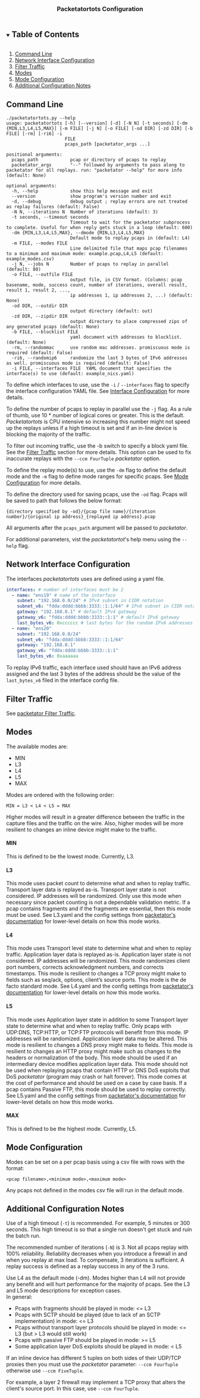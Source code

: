 <div align="center">
 <h3>Packetatortots Configuration</h3>
</div>


<!-- TABLE OF CONTENTS -->
<details open="open">
  <summary><h2 style="display: inline-block">Table of Contents</h2></summary>
  <ol>
    <li>
      <a href="#command-line">Command Line</a>
    </li>
    <li>
      <a href="#network-interface-configuration">Network Interface Configuration</a>
    </li>
    <li>
      <a href="#filter-traffic">Filter Traffic</a>
    </li>
    <li>
      <a href="#modes">Modes</a>
    </li>
    <li>
      <a href="#mode-configuration">Mode Configuration</a>
    </li>
    <li>
      <a href="#additional-configuration-notes">Additional Configuration Notes</a>
    </li>
</ol>
</details>

## Command Line

```text
./packetatortots.py --help
usage: packetatortots [-h] [--version] [-d] [-N N] [-t seconds] [-dm {MIN,L3,L4,L5,MAX}] [-m FILE] [-j N] [-o FILE] [-od DIR] [-zd DIR] [-b FILE] [-rm] [-ri6] -i
                      FILE
                      pcaps_path [packetator_args ...]

positional arguments:
  pcaps_path            pcap or directory of pcaps to replay
  packetator_args       "--" followed by arguments to pass along to packetator for all replays. run: "packetator --help" for more info (default: None)

optional arguments:
  -h, --help            show this help message and exit
  --version             show program's version number and exit
  -d, --debug           debug output ; replay errors are not treated as replay failures (default: False)
  -N N, --iterations N  Number of iterations (default: 3)
  -t seconds, --timeout seconds
                        Timeout to wait for the packetator subprocess to complete. Useful for when reply gets stuck in a loop (default: 600)
  -dm {MIN,L3,L4,L5,MAX}, --dmode {MIN,L3,L4,L5,MAX}
                        Default mode to replay pcaps in (default: L4)
  -m FILE, --modes FILE
                        Line delimited file that maps pcap filenames to a minimum and maximum mode: example.pcap,L4,L5 (default: example_modes.csv)
  -j N, --jobs N        Number of pcaps to replay in parallel (default: 80)
  -o FILE, --outfile FILE
                        output file, in CSV format. (Columns: pcap basename, mode, success count, number of iterations, overall result, result 1, result 2, ...,
                        ip addresses 1, ip addresses 2, ...) (default: None)
  -od DIR, --outdir DIR
                        output directory (default: out)
  -zd DIR, --zipdir DIR
                        output directory to place compressed zips of any generated pcaps (default: None)
  -b FILE, --blocklist FILE
                        yaml document with addresses to blocklist. (default: None)
  -rm, --randommac      use random mac addresses. promiscuous mode is required (default: False)
  -ri6, --randomip6     randomize the last 3 bytes of IPv6 addresses as well. promiscuous mode is required (default: False)
  -i FILE, --interfaces FILE  YAML document that specifies the interface(s) to use (default: example_nics.yaml)
```

To define which interfaces to use, use the `-i` / `--interfaces` flag to specify the interface configuration YAML file.
See [Interface Configuration](#interface-configuration) for more details.

To define the number of pcaps to replay in parallel use the `-j` flag.
As a rule of thumb, use 10 * number of logical cores or greater.
This is the default.
_Packetatortots_ is CPU intensive so increasing this number might not
speed up the replays unless if a high timeout is set and if an in-line
device is blocking the majority of the traffic.

To filter out incoming traffic, use the -b switch to specify a block yaml file.
See the [Filter Traffic](#filter-traffic) section for more details.
This option can be used to fix inaccurate replays with the `--ccm FourTuple`
_packetator_ option.

To define the replay mode(s) to use, use the `-dm` flag to define the default mode
and the `-m` flag to define mode ranges for specific pcaps.
See [Mode Configuration](#mode-configuration) for more details.

To define the directory used for saving pcaps, use the `-od` flag.
Pcaps will be saved to path that follows the below format:
```text
{directory specified by -od}/{pcap file name}/{iteration number}/{original ip address}_{replayed ip address}.pcap
```

All arguments after the `pcaps_path` argument will be passed to _packetator_.

For additional parameters, vist the _packetatortot_'s help menu using the `--help` flag.


## Network Interface Configuration

The interfaces _packetatortots_ uses are defined using a yaml file.
```yaml
interfaces: # number of interfaces must be 2
  - name: "ens19" # name of the interface
    subnet: "192.168.0.0/24" # IPv4 subnet in CIDR notation
    subnet_v6: "fdda:dddd:bbbb:3333::1:1/64" # IPv6 subnet in CIDR notation
    gateway: "192.168.0.1" # default IPv4 gateway
    gateway_v6: "fdda:dddd:bbbb:3333::1:1" # default IPv6 gateway
    last_bytes_v6: 0xcccccc # last bytes for the random IPv6 addresses generated ; Needs to match at the last 3 bytes of an IPv6 address assigned to this interface
  - name: "ens20"
    subnet: "192.168.0.0/24"
    subnet_v6: "fdda:dddd:bbbb:3333::1:1/64"
    gateway: "192.168.0.1"
    gateway_v6: "fdda:dddd:bbbb:3333::1:1"
    last_bytes_v6: 0xaaaaaa
```
To replay IPv6 traffic, each interface used should have an IPv6 address
assigned and the last 3 bytes of the address should be the value of the
`last_bytes_v6` filed in the interface config file.

## Filter Traffic

See [packetator Filter Traffic](https://github.com/ZwCreatePhoton/packetator/blob/main/doc/configuration.md#filter-traffic).


## Modes

The available modes are:
- MIN
- L3
- L4
- L5
- MAX


Modes are ordered with the following order:
```text
MIN = L3 < L4 < L5 = MAX
```

Higher modes will result in a greater difference between the traffic
in the capture files and the traffic on the wire. Also, higher modes
will be more resilient to changes an inline device might make to the
traffic.

#### MIN
This is defined to be the lowest mode. Currently, L3.

#### L3
This mode uses packet count to determine what and when to replay
traffic.
Transport layer data is replayed as-is. Transport layer state is
not considered.
IP addresses will be randomized.
Only use this mode when necessary since packet counting is not a
dependable validation metric.
If a pcap contains fragments and if the fragments are essential,
then this mode must be used.
See L3.yaml and the config settings from [packetator's
documentation](https://github.com/ZwCreatePhoton/packetator/blob/main/doc/configuration.md#config-settings)
for lower-level details on how this mode works.

#### L4
This mode uses Transport level state to determine what and when
to replay traffic.
Application layer data is replayed as-is. Application layer
state is not considered.
IP addresses will be randomized.
This mode randomizes client port numbers, corrects acknowledgment
numbers, and corrects timestamps.
This mode is resilient to changes a TCP proxy might make to fields
such as seq/ack, options, client’s source ports.
This mode is the de facto standard mode.
See L4.yaml and the config settings from [packetator's
documentation](https://github.com/ZwCreatePhoton/packetator/blob/main/doc/configuration.md#config-settings)
for lower-level details on how this mode works.

#### L5
This mode uses Application layer state in addition to some Transport
layer state to determine what and when to replay traffic.
Only pcaps with UDP:DNS, TCP:HTTP, or TCP:FTP protocols will benefit
from this mode.
IP addresses will be randomized.
Application layer data may be altered.
This mode is resilient to changes a DNS proxy might make to fields.
This mode is resilient to changes an HTTP proxy might make such as
changes to the headers or normalization of the body.
This mode should be used if an intermediary device modifies
application layer data.
This mode should not be used when replaying pcaps that contain HTTP
or DNS DoS exploits that DoS _packetator_ (program may crash or halt
forever). 
This mode comes at the cost of performance and should be used on a
case by case basis.
If a pcap contains Passive FTP, this mode should be used to replay
correctly.
See L5.yaml and the config settings from [packetator's
documentation](https://github.com/ZwCreatePhoton/packetator/blob/main/doc/configuration.md#config-settings)
for lower-level details on how this mode works.

#### MAX
This is defined to be the highest mode. Currently, L5.


## Mode Configuration

Modes can be set on a per pcap basis using a csv file with rows
with the format: 
```text
<pcap filename>,<minimum mode>,<maximum mode>
```
Any pcaps not defined in the modes csv file will run in the
default mode.


## Additional Configuration Notes

Use of a high timeout (`-t`) is recommended.
For example, 5 minutes or 300 seconds.
This high timeout is so that a single run doesn't get stuck and ruin the batch run.

The recommended number of iterations (`-N`) is 3.
Not all pcaps replay with 100% reliability.
Reliability decreases when you introduce a firewall in and when you replay at max load.
To compensate, 3 iterations is sufficient.
A replay success is defined as a replay success in any of the 3 runs.

Use L4 as the default mode (-dm).
Modes higher than L4 will not provide any benefit and will hurt performance for the
majority of pcaps.
See the L3 and L5 mode descriptions for exception cases.
<br>
In general:
- Pcaps with fragments should be played in mode: <= L3
- Pcaps with SCTP should be played (due to lack of an SCTP implementation) in mode: <= L3
- Pcaps without transport layer protocols should be played in mode: <= L3 (but > L3 would still work)
- Pcaps with passive FTP should be played in mode: >= L5
- Some application layer DoS exploits should be played in mode: < L5

If an inline device has different 5 tuples on both sides of their UDP/TCP proxies then you must use
the _packetator_ parameter: `--ccm FourTuple` otherwise use `--ccm FiveTuple`.

For example, a layer 2 firewall may implement a TCP proxy that alters the client's source port. In this case, use `--ccm FourTuple`.
